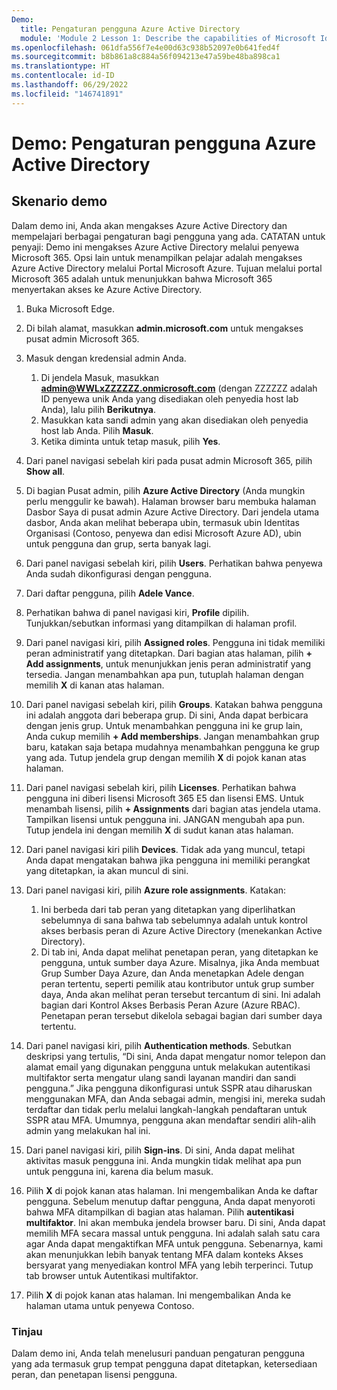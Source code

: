 ```yaml
---
Demo:
  title: Pengaturan pengguna Azure Active Directory
  module: 'Module 2 Lesson 1: Describe the capabilities of Microsoft Identity and access management solutions: Explore the services and identity types of Azure AD'
ms.openlocfilehash: 061dfa556f7e4e00d63c938b52097e0b641fed4f
ms.sourcegitcommit: b8b861a8c884a56f094213e47a59be48ba898ca1
ms.translationtype: HT
ms.contentlocale: id-ID
ms.lasthandoff: 06/29/2022
ms.locfileid: "146741891"
---
```

# <a name="demo-azure-active-directory-user-settings"></a>Demo: Pengaturan pengguna Azure Active Directory

## <a name="demo-scenario"></a>Skenario demo

Dalam demo ini, Anda akan mengakses Azure Active Directory dan mempelajari berbagai pengaturan bagi pengguna yang ada.  CATATAN untuk penyaji:  Demo ini mengakses Azure Active Directory melalui penyewa Microsoft 365. Opsi lain untuk menampilkan pelajar adalah mengakses Azure Active Directory melalui Portal Microsoft Azure. Tujuan melalui portal Microsoft 365 adalah untuk menunjukkan bahwa Microsoft 365 menyertakan akses ke Azure Active Directory.

1. Buka Microsoft Edge.

1. Di bilah alamat, masukkan **admin.microsoft.com** untuk mengakses pusat admin Microsoft 365.

1. Masuk dengan kredensial admin Anda.
    1. Di jendela Masuk, masukkan **admin@WWLxZZZZZZ.onmicrosoft.com** (dengan ZZZZZZ adalah ID penyewa unik Anda yang disediakan oleh penyedia host lab Anda), lalu pilih **Berikutnya**.
    1. Masukkan kata sandi admin yang akan disediakan oleh penyedia host lab Anda. Pilih **Masuk**.
    1. Ketika diminta untuk tetap masuk, pilih **Yes**.

1. Dari panel navigasi sebelah kiri pada pusat admin Microsoft 365, pilih **Show all**.

1. Di bagian Pusat admin, pilih **Azure Active Directory** (Anda mungkin perlu menggulir ke bawah).  Halaman browser baru membuka halaman Dasbor Saya di pusat admin Azure Active Directory. Dari jendela utama dasbor, Anda akan melihat beberapa ubin, termasuk ubin Identitas Organisasi (Contoso, penyewa dan edisi Microsoft Azure AD), ubin untuk pengguna dan grup, serta banyak lagi.

1. Dari panel navigasi sebelah kiri, pilih **Users**. Perhatikan bahwa penyewa Anda sudah dikonfigurasi dengan pengguna.

1. Dari daftar pengguna, pilih **Adele Vance**.

1. Perhatikan bahwa di panel navigasi kiri, **Profile** dipilih.  Tunjukkan/sebutkan informasi yang ditampilkan di halaman profil.

1. Dari panel navigasi kiri, pilih **Assigned roles**.  Pengguna ini tidak memiliki peran administratif yang ditetapkan.  Dari bagian atas halaman, pilih **+ Add assignments**, untuk menunjukkan jenis peran administratif yang tersedia.  Jangan menambahkan apa pun, tutuplah halaman dengan memilih **X** di kanan atas halaman.

1. Dari panel navigasi sebelah kiri, pilih  **Groups**.  Katakan bahwa pengguna ini adalah anggota dari beberapa grup.  Di sini, Anda dapat berbicara dengan jenis grup.  Untuk menambahkan pengguna ini ke grup lain, Anda cukup memilih **+ Add memberships**.  Jangan menambahkan grup baru, katakan saja betapa mudahnya menambahkan pengguna ke grup yang ada. Tutup jendela grup dengan memilih **X** di pojok kanan atas halaman.

1. Dari panel navigasi sebelah kiri, pilih **Licenses**. Perhatikan bahwa pengguna ini diberi lisensi Microsoft 365 E5 dan lisensi EMS.  Untuk menambah lisensi, pilih **+ Assignments** dari bagian atas jendela utama.  Tampilkan lisensi untuk pengguna ini. JANGAN mengubah apa pun.  Tutup jendela ini dengan memilih **X** di sudut kanan atas halaman.

1. Dari panel navigasi kiri pilih **Devices**.  Tidak ada yang muncul, tetapi Anda dapat mengatakan bahwa jika pengguna ini memiliki perangkat yang ditetapkan, ia akan muncul di sini.

1. Dari panel navigasi kiri, pilih **Azure role assignments**.  Katakan:
    1. Ini berbeda dari tab peran yang ditetapkan yang diperlihatkan sebelumnya di sana bahwa tab sebelumnya adalah untuk kontrol akses berbasis peran di Azure Active Directory (menekankan Active Directory).
    1. Di tab ini, Anda dapat melihat penetapan peran, yang ditetapkan ke pengguna, untuk sumber daya Azure. Misalnya, jika Anda membuat Grup Sumber Daya Azure, dan Anda menetapkan Adele dengan peran tertentu, seperti pemilik atau kontributor untuk grup sumber daya, Anda akan melihat peran tersebut tercantum di sini. Ini adalah bagian dari Kontrol Akses Berbasis Peran Azure (Azure RBAC). Penetapan peran tersebut dikelola sebagai bagian dari sumber daya tertentu.

1. Dari panel navigasi kiri, pilih **Authentication methods**.  Sebutkan deskripsi yang tertulis, “Di sini, Anda dapat mengatur nomor telepon dan alamat email yang digunakan pengguna untuk melakukan autentikasi multifaktor serta mengatur ulang sandi layanan mandiri dan sandi pengguna.” Jika pengguna dikonfigurasi untuk SSPR atau diharuskan menggunakan MFA, dan Anda sebagai admin, mengisi ini, mereka sudah terdaftar dan tidak perlu melalui langkah-langkah pendaftaran untuk SSPR atau MFA.  Umumnya, pengguna akan mendaftar sendiri alih-alih admin yang melakukan hal ini.

1. Dari panel navigasi kiri, pilih **Sign-ins**.  Di sini, Anda dapat melihat aktivitas masuk pengguna ini.  Anda mungkin tidak melihat apa pun untuk pengguna ini, karena dia belum masuk.

1. Pilih **X** di pojok kanan atas halaman. Ini mengembalikan Anda ke daftar pengguna.  Sebelum menutup daftar pengguna, Anda dapat menyoroti bahwa MFA ditampilkan di bagian atas halaman.  Pilih **autentikasi multifaktor**.  Ini akan membuka jendela browser baru.  Di sini, Anda dapat memilih MFA secara massal untuk pengguna.  Ini adalah salah satu cara agar Anda dapat mengaktifkan MFA untuk pengguna.  Sebenarnya, kami akan menunjukkan lebih banyak tentang MFA dalam konteks Akses bersyarat yang menyediakan kontrol MFA yang lebih terperinci.  Tutup tab browser untuk Autentikasi multifaktor.

1. Pilih **X** di pojok kanan atas halaman. Ini mengembalikan Anda ke halaman utama untuk penyewa Contoso.

### <a name="review"></a>Tinjau

Dalam demo ini, Anda telah menelusuri panduan pengaturan pengguna yang ada termasuk grup tempat pengguna dapat ditetapkan, ketersediaan peran, dan penetapan lisensi pengguna.
